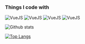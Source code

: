 <h3>Things I code with</h3>
<p>
  <img alt="VueJS" src="https://img.shields.io/badge/Vue.js-35495E?style=for-the-badge&logo=vuedotjs&logoColor=4FC08D" /> 
  <img alt="VueJS" src="https://img.shields.io/badge/PHP-35495E?style=for-the-badge&logo=php&logoColor=4FC08D" /> 
  <img alt="VueJS" src="https://img.shields.io/badge/LARAVEL-35495E?style=for-the-badge&logo=laravel&logoColor=red" /> 
  <img alt="VueJS" src="https://img.shields.io/badge/LIVEWIRE-35495E?style=for-the-badge&logo=livewire&logoColor=white" />   
</p>

![Github stats](https://github-readme-stats.vercel.app/api?username=prashanna1992&theme=highcontrast&show_icons=true&count_private=true)

[![Top Langs](https://github-readme-stats.vercel.app/api/top-langs/?username=prashanna1992)](https://github.com/anuraghazra/github-readme-stats)
